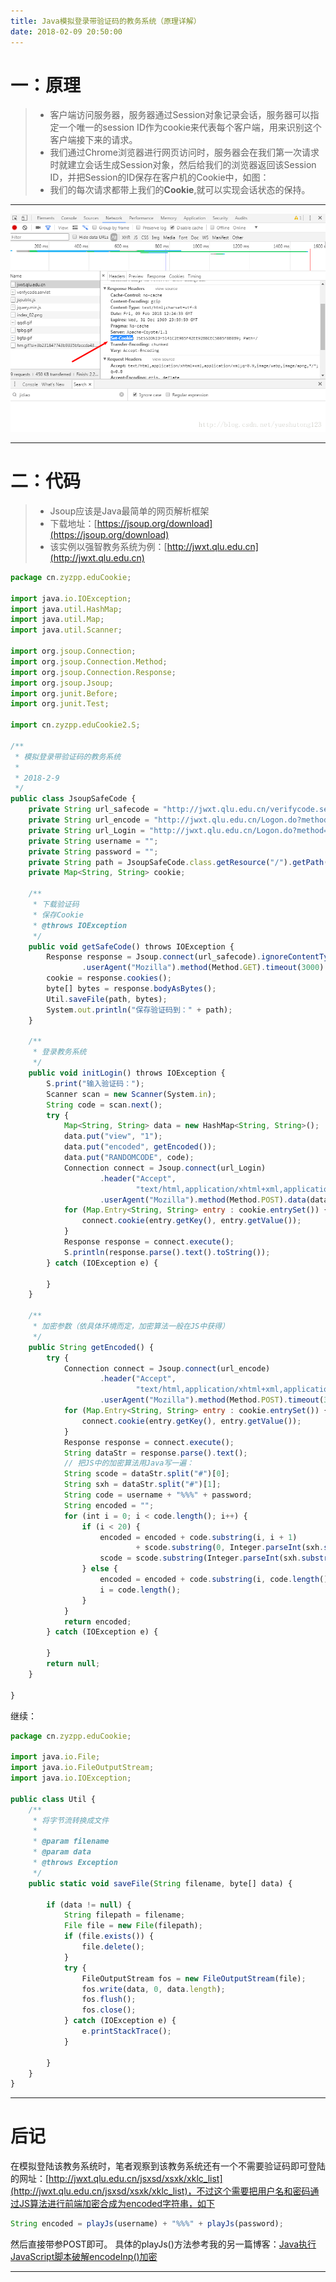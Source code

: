```yaml
---
title: Java模拟登录带验证码的教务系统（原理详解）
date: 2018-02-09 20:50:00
---
```

# 一：原理

>*  客户端访问服务器，服务器通过Session对象记录会话，服务器可以指定一个唯一的session ID作为cookie来代表每个客户端，用来识别这个客户端接下来的请求。
>*  我们通过Chrome浏览器进行网页访问时，服务器会在我们第一次请求时就建立会话生成Session对象，然后给我们的浏览器返回该Session ID，并把Session的ID保存在客户机的Cookie中，如图：
>*  我们的每次请求都带上我们的**Cookie**,就可以实现会话状态的保持。

---

![](./20180209Java模拟登录带验证码的教务系统原理详解/1136672-20190623123702196-673497496.png)

---

# 二：代码

>*  Jsoup应该是Java最简单的网页解析框架
>*  下载地址：[https://jsoup.org/download](https://jsoup.org/download)
>*  该实例以强智教务系统为例：[http://jwxt.qlu.edu.cn](http://jwxt.qlu.edu.cn)

```javascript
package cn.zyzpp.eduCookie;

import java.io.IOException;
import java.util.HashMap;
import java.util.Map;
import java.util.Scanner;

import org.jsoup.Connection;
import org.jsoup.Connection.Method;
import org.jsoup.Connection.Response;
import org.jsoup.Jsoup;
import org.junit.Before;
import org.junit.Test;

import cn.zyzpp.eduCookie2.S;

/**
 * 模拟登录带验证码的教务系统
 * 
 * 2018-2-9
 */
public class JsoupSafeCode {
    private String url_safecode = "http://jwxt.qlu.edu.cn/verifycode.servlet?t=0.020974584"; // 验证码
    private String url_encode = "http://jwxt.qlu.edu.cn/Logon.do?method=logon&flag=sess"; // 加密字符串
    private String url_Login = "http://jwxt.qlu.edu.cn/Logon.do?method=logon"; // 登录
    private String username = "";
    private String password = "";
    private String path = JsoupSafeCode.class.getResource("/").getPath().replaceAll("%20", " ") + "safecode.png";
    private Map<String, String> cookie;

    /**
     * 下载验证码
     * 保存Cookie
     * @throws IOException
     */
    public void getSafeCode() throws IOException {
        Response response = Jsoup.connect(url_safecode).ignoreContentType(true) // 获取图片需设置忽略内容类型
                .userAgent("Mozilla").method(Method.GET).timeout(3000).execute();
        cookie = response.cookies();
        byte[] bytes = response.bodyAsBytes();
        Util.saveFile(path, bytes);
        System.out.println("保存验证码到：" + path);
    }

    /**
     * 登录教务系统
     */
    public void initLogin() throws IOException {
        S.print("输入验证码：");
        Scanner scan = new Scanner(System.in);
        String code = scan.next();
        try {
            Map<String, String> data = new HashMap<String, String>();
            data.put("view", "1");
            data.put("encoded", getEncoded());
            data.put("RANDOMCODE", code);
            Connection connect = Jsoup.connect(url_Login)
                    .header("Accept",
                            "text/html,application/xhtml+xml,application/xml;q=0.9,image/webp,image/apng,*/*;q=0.8")
                    .userAgent("Mozilla").method(Method.POST).data(data).timeout(3000);
            for (Map.Entry<String, String> entry : cookie.entrySet()) {
                connect.cookie(entry.getKey(), entry.getValue());
            }
            Response response = connect.execute();
            S.println(response.parse().text().toString());
        } catch (IOException e) {

        }
    }

    /**
     * 加密参数（依具体环境而定，加密算法一般在JS中获得）
     */
    public String getEncoded() {
        try {
            Connection connect = Jsoup.connect(url_encode)
                    .header("Accept",
                            "text/html,application/xhtml+xml,application/xml;q=0.9,image/webp,image/apng,*/*;q=0.8")
                    .userAgent("Mozilla").method(Method.POST).timeout(3000);
            for (Map.Entry<String, String> entry : cookie.entrySet()) {
                connect.cookie(entry.getKey(), entry.getValue());
            }
            Response response = connect.execute();
            String dataStr = response.parse().text();
            // 把JS中的加密算法用Java写一遍：
            String scode = dataStr.split("#")[0];
            String sxh = dataStr.split("#")[1];
            String code = username + "%%%" + password;
            String encoded = "";
            for (int i = 0; i < code.length(); i++) {
                if (i < 20) {
                    encoded = encoded + code.substring(i, i + 1)
                            + scode.substring(0, Integer.parseInt(sxh.substring(i, i + 1)));
                    scode = scode.substring(Integer.parseInt(sxh.substring(i, i + 1)), scode.length());
                } else {
                    encoded = encoded + code.substring(i, code.length());
                    i = code.length();
                }
            }
            return encoded;
        } catch (IOException e) {

        }
        return null;
    }

}
```

继续：

```javascript
package cn.zyzpp.eduCookie;

import java.io.File;
import java.io.FileOutputStream;
import java.io.IOException;

public class Util {
    /**
     * 将字节流转换成文件
     * 
     * @param filename
     * @param data
     * @throws Exception
     */
    public static void saveFile(String filename, byte[] data) {

        if (data != null) {
            String filepath = filename;
            File file = new File(filepath);
            if (file.exists()) {
                file.delete();
            }
            try {
                FileOutputStream fos = new FileOutputStream(file);
                fos.write(data, 0, data.length);
                fos.flush();
                fos.close();
            } catch (IOException e) {
                e.printStackTrace();
            }

        }
    }
}
```

---

# 后记

在模拟登陆该教务系统时，笔者观察到该教务系统还有一个不需要验证码即可登陆的网址：[http://jwxt.qlu.edu.cn/jsxsd/xsxk/xklc_list](http://jwxt.qlu.edu.cn/jsxsd/xsxk/xklc_list)，不过这个需要把用户名和密码通过JS算法进行前端加密合成为encoded字符串，如下

```javascript
String encoded = playJs(username) + "%%%" + playJs(password);
```

然后直接带参POST即可。 
具体的playJs()方法参考我的另一篇博客：[Java执行JavaScript脚本破解encodeInp()加密](https://www.cnblogs.com/yueshutong/p/9381592.html)

---